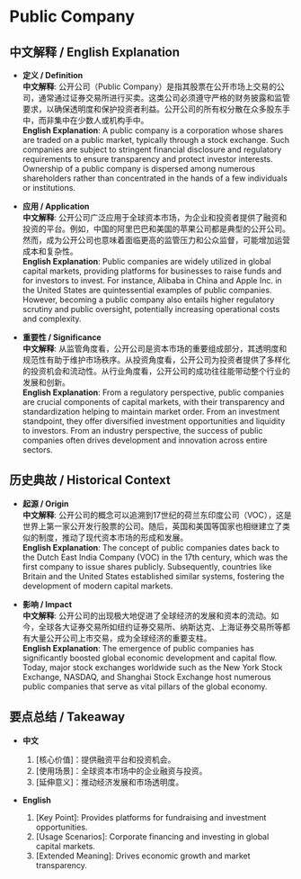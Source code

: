 # Public Company

## 中文解释 / English Explanation

* **定义 / Definition**  
  **中文解释**: 公开公司（Public Company）是指其股票在公开市场上交易的公司，通常通过证券交易所进行买卖。这类公司必须遵守严格的财务披露和监管要求，以确保透明度和保护投资者利益。公开公司的所有权分散在众多股东手中，而非集中在少数人或机构手中。  
  **English Explanation**: A public company is a corporation whose shares are traded on a public market, typically through a stock exchange. Such companies are subject to stringent financial disclosure and regulatory requirements to ensure transparency and protect investor interests. Ownership of a public company is dispersed among numerous shareholders rather than concentrated in the hands of a few individuals or institutions.

* **应用 / Application**  
  **中文解释**: 公开公司广泛应用于全球资本市场，为企业和投资者提供了融资和投资的平台。例如，中国的阿里巴巴和美国的苹果公司都是典型的公开公司。然而，成为公开公司也意味着面临更高的监管压力和公众监督，可能增加运营成本和复杂性。  
  **English Explanation**: Public companies are widely utilized in global capital markets, providing platforms for businesses to raise funds and for investors to invest. For instance, Alibaba in China and Apple Inc. in the United States are quintessential examples of public companies. However, becoming a public company also entails higher regulatory scrutiny and public oversight, potentially increasing operational costs and complexity.

* **重要性 / Significance**  
  **中文解释**: 从监管角度看，公开公司是资本市场的重要组成部分，其透明度和规范性有助于维护市场秩序。从投资角度看，公开公司为投资者提供了多样化的投资机会和流动性。从行业角度看，公开公司的成功往往能带动整个行业的发展和创新。  
  **English Explanation**: From a regulatory perspective, public companies are crucial components of capital markets, with their transparency and standardization helping to maintain market order. From an investment standpoint, they offer diversified investment opportunities and liquidity to investors. From an industry perspective, the success of public companies often drives development and innovation across entire sectors.

## 历史典故 / Historical Context

* **起源 / Origin**  
  **中文解释**: 公开公司的概念可以追溯到17世纪的荷兰东印度公司（VOC），这是世界上第一家公开发行股票的公司。随后，英国和美国等国家也相继建立了类似的制度，推动了现代资本市场的形成和发展。  
  **English Explanation**: The concept of public companies dates back to the Dutch East India Company (VOC) in the 17th century, which was the first company to issue shares publicly. Subsequently, countries like Britain and the United States established similar systems, fostering the development of modern capital markets.

* **影响 / Impact**  
  **中文解释**: 公开公司的出现极大地促进了全球经济的发展和资本的流动。如今，全球各大证券交易所如纽约证券交易所、纳斯达克、上海证券交易所等都有大量公开公司上市交易，成为全球经济的重要支柱。  
  **English Explanation**: The emergence of public companies has significantly boosted global economic development and capital flow. Today, major stock exchanges worldwide such as the New York Stock Exchange, NASDAQ, and Shanghai Stock Exchange host numerous public companies that serve as vital pillars of the global economy.

## 要点总结 / Takeaway

* **中文**  
  1. [核心价值]：提供融资平台和投资机会。
  2. [使用场景]：全球资本市场中的企业融资与投资。
  3. [延伸意义]：推动经济发展和市场透明度。

* **English**  
  1. [Key Point]: Provides platforms for fundraising and investment opportunities.
  2. [Usage Scenarios]: Corporate financing and investing in global capital markets.
  3. [Extended Meaning]: Drives economic growth and market transparency.